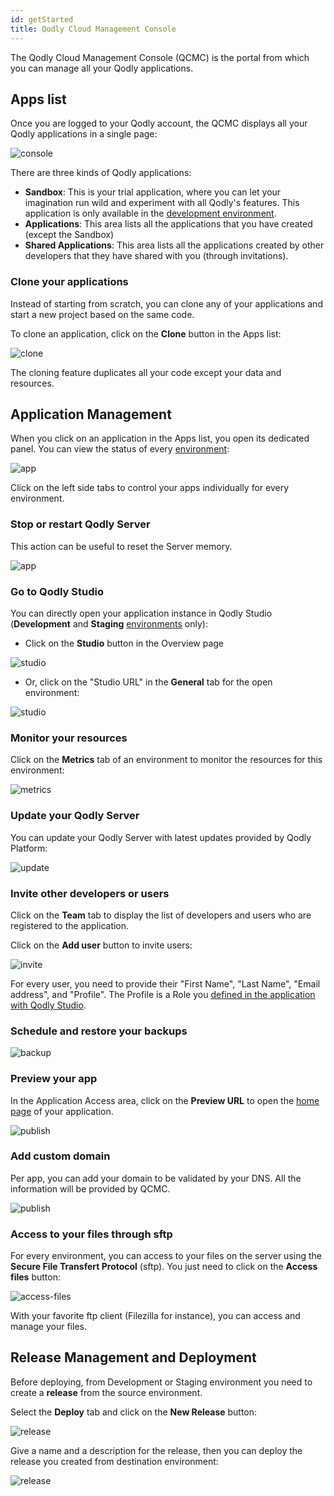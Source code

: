 ```yaml
---
id: getStarted
title: Qodly Cloud Management Console
---
```


The Qodly Cloud Management Console (QCMC) is the portal from which you can manage all your Qodly applications. 

## Apps list

Once you are logged to your Qodly account, the QCMC displays all your Qodly applications in a single page:

![console](img/console.png)

There are three kinds of Qodly applications:

- **Sandbox**: This is your trial application, where you can let your imagination run wild and experiment with all Qodly's features. This application is only available in the [development environment](../concepts/platform.md#environments-and-services). 
- **Applications**: This area lists all the applications that you have created (except the Sandbox)
- **Shared Applications**: This area lists all the applications created by other developers that they have shared with you (through invitations).
 

### Clone your applications

Instead of starting from scratch, you can clone any of your applications and start a new project based on the same code. 

To clone an application, click on the **Clone** button in the Apps list:

![clone](img/clone.png)

The cloning feature duplicates all your code except your data and resources. 


## Application Management

When you click on an application in the Apps list, you open its dedicated panel. You can view the status of every [environment](../concepts/platform.md#environments-and-services):

![app](img/app1.png)

Click on the left side tabs to control your apps individually for every environment. 

### Stop or restart Qodly Server

This action can be useful to reset the Server memory. 

![app](img/app2.png)


### Go to Qodly Studio

You can directly open your application instance in Qodly Studio (**Development** and **Staging** [environments](../concepts/platform.md#environments-and-services) only):

- Click on the **Studio** button in the Overview page

![studio](img/studio1.png)

- Or,  click on the "Studio URL" in the **General** tab for the open environment:

![studio](img/studio2.png)


### Monitor your resources

Click on the **Metrics** tab of an environment to monitor the resources for this environment: 

![metrics](img/metrics.png)


### Update your Qodly Server 

You can update your Qodly Server with latest updates provided by Qodly Platform:

![update](img/update.png)


### Invite other developers or users

Click on the **Team** tab to display the list of developers and users who are registered to the application. 

Click on the **Add user** button to invite users:

![invite](img/invite1.png)

For every user, you need to provide their "First Name", "Last Name", "Email address", and "Profile". The Profile is a Role you [defined in the application with Qodly Studio](../studio/roles/rolesPrivilegesOverview.md). 


### Schedule and restore your backups

![backup](img/backup.png)


### Preview your app

In the Application Access area, click on the **Preview URL** to open the [home page](../studio/settings.md#start-page) of your application.

![publish](img/publish.png)

### Add custom domain

Per app, you can add your domain to be validated by your DNS. All the information will be provided by QCMC.

![publish](img/publish.png)

### Access to your files through sftp

For every environment, you can access to your files on the server using the **Secure File Transfert Protocol** (sftp). You just need to click on the **Access files** button:

![access-files](img/sftp.png)


With your favorite ftp client (Filezilla for instance), you can access and manage your files. 


## Release Management and Deployment

Before deploying, from Development or Staging environment you need to create a **release** from the source environment. 

Select the **Deploy** tab and click on the **New Release** button:

![release](img/release.png)

Give a name and a description for the release, then you can deploy the release you created from destination environment:

![release](img/release2.png)
